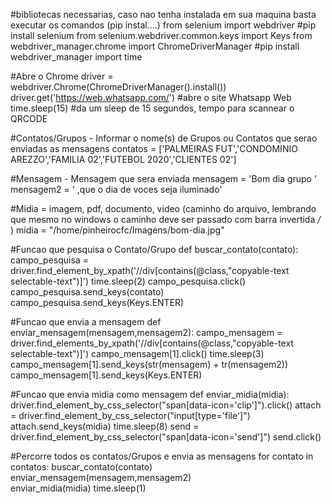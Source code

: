 

#bibliotecas necessarias, caso nao tenha instalada em sua maquina basta executar os comandos (pip instal....)
from selenium import webdriver  #pip install selenium
from selenium.webdriver.common.keys import Keys
from webdriver_manager.chrome import ChromeDriverManager #pip install webdriver_manager
import time

#Abre o Chrome
driver = webdriver.Chrome(ChromeDriverManager().install())
driver.get('https://web.whatsapp.com/') #abre o site Whatsapp Web
time.sleep(15) #da um sleep de 15 segundos, tempo para scannear o QRCODE

#Contatos/Grupos - Informar o nome(s) de Grupos ou Contatos que serao enviadas as mensagens
contatos = ['PALMEIRAS FUT','CONDOMINIO AREZZO','FAMILIA 02','FUTEBOL 2020','CLIENTES 02']

#Mensagem - Mensagem que sera enviada
mensagem = 'Bom dia grupo '
mensagem2 = ' ,que o dia de voces seja iluminado'

#Midia = imagem, pdf, documento, video (caminho do arquivo, lembrando que mesmo no windows o caminho deve ser passado com barra invertida */* ) 
midia = "/home/pinheirocfc/Imagens/bom-dia.jpg"

#Funcao que pesquisa o Contato/Grupo
def buscar_contato(contato):
    campo_pesquisa = driver.find_element_by_xpath('//div[contains(@class,"copyable-text selectable-text")]')
    time.sleep(2)
    campo_pesquisa.click()
    campo_pesquisa.send_keys(contato)
    campo_pesquisa.send_keys(Keys.ENTER)

#Funcao que envia a mensagem
def enviar_mensagem(mensagem,mensagem2):
    campo_mensagem = driver.find_elements_by_xpath('//div[contains(@class,"copyable-text selectable-text")]')
    campo_mensagem[1].click()
    time.sleep(3)
    campo_mensagem[1].send_keys(str(mensagem) + tr(mensagem2))
    campo_mensagem[1].send_keys(Keys.ENTER)

#Funcao que envia midia como mensagem
def enviar_midia(midia):
    driver.find_element_by_css_selector("span[data-icon='clip']").click()
    attach = driver.find_element_by_css_selector("input[type='file']")
    attach.send_keys(midia)
    time.sleep(8)
    send = driver.find_element_by_css_selector("span[data-icon='send']")
    send.click()    

#Percorre todos os contatos/Grupos e envia as mensagens
for contato in contatos:
    buscar_contato(contato)
    enviar_mensagem(mensagem,mensagem2)       
    enviar_midia(midia) 
    time.sleep(1)
